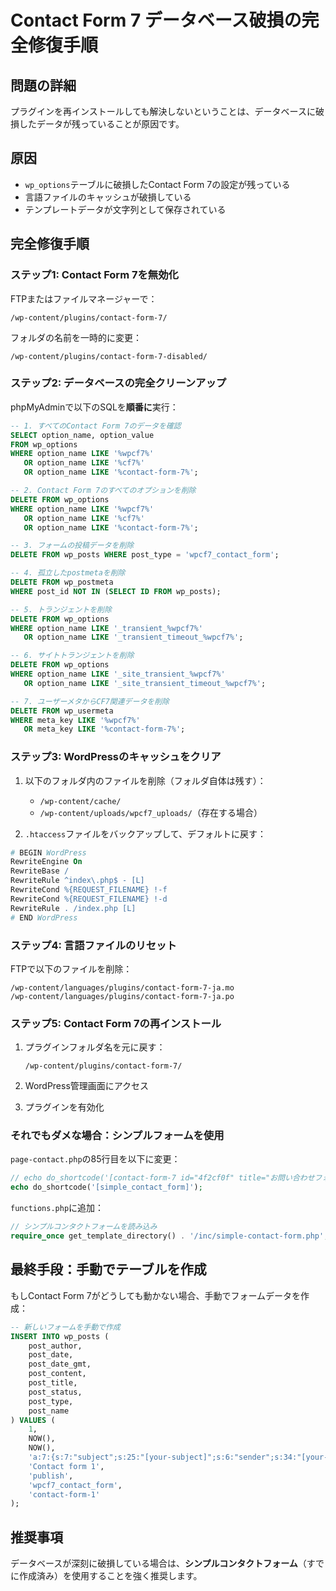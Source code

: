 # Contact Form 7 データベース破損の完全修復手順

## 問題の詳細
プラグインを再インストールしても解決しないということは、データベースに破損したデータが残っていることが原因です。

## 原因
- `wp_options`テーブルに破損したContact Form 7の設定が残っている
- 言語ファイルのキャッシュが破損している
- テンプレートデータが文字列として保存されている

## 完全修復手順

### ステップ1: Contact Form 7を無効化
FTPまたはファイルマネージャーで：
```
/wp-content/plugins/contact-form-7/
```
フォルダの名前を一時的に変更：
```
/wp-content/plugins/contact-form-7-disabled/
```

### ステップ2: データベースの完全クリーンアップ

phpMyAdminで以下のSQLを**順番に**実行：

```sql
-- 1. すべてのContact Form 7のデータを確認
SELECT option_name, option_value 
FROM wp_options 
WHERE option_name LIKE '%wpcf7%' 
   OR option_name LIKE '%cf7%'
   OR option_name LIKE '%contact-form-7%';

-- 2. Contact Form 7のすべてのオプションを削除
DELETE FROM wp_options 
WHERE option_name LIKE '%wpcf7%' 
   OR option_name LIKE '%cf7%'
   OR option_name LIKE '%contact-form-7%';

-- 3. フォームの投稿データを削除
DELETE FROM wp_posts WHERE post_type = 'wpcf7_contact_form';

-- 4. 孤立したpostmetaを削除
DELETE FROM wp_postmeta 
WHERE post_id NOT IN (SELECT ID FROM wp_posts);

-- 5. トランジェントを削除
DELETE FROM wp_options 
WHERE option_name LIKE '_transient_%wpcf7%' 
   OR option_name LIKE '_transient_timeout_%wpcf7%';

-- 6. サイトトランジェントを削除
DELETE FROM wp_options 
WHERE option_name LIKE '_site_transient_%wpcf7%' 
   OR option_name LIKE '_site_transient_timeout_%wpcf7%';

-- 7. ユーザーメタからCF7関連データを削除
DELETE FROM wp_usermeta 
WHERE meta_key LIKE '%wpcf7%' 
   OR meta_key LIKE '%contact-form-7%';
```

### ステップ3: WordPressのキャッシュをクリア

1. 以下のフォルダ内のファイルを削除（フォルダ自体は残す）：
   - `/wp-content/cache/`
   - `/wp-content/uploads/wpcf7_uploads/`（存在する場合）

2. `.htaccess`ファイルをバックアップして、デフォルトに戻す：
```apache
# BEGIN WordPress
RewriteEngine On
RewriteBase /
RewriteRule ^index\.php$ - [L]
RewriteCond %{REQUEST_FILENAME} !-f
RewriteCond %{REQUEST_FILENAME} !-d
RewriteRule . /index.php [L]
# END WordPress
```

### ステップ4: 言語ファイルのリセット

FTPで以下のファイルを削除：
```
/wp-content/languages/plugins/contact-form-7-ja.mo
/wp-content/languages/plugins/contact-form-7-ja.po
```

### ステップ5: Contact Form 7の再インストール

1. プラグインフォルダ名を元に戻す：
   ```
   /wp-content/plugins/contact-form-7/
   ```

2. WordPress管理画面にアクセス

3. プラグインを有効化

### それでもダメな場合：シンプルフォームを使用

`page-contact.php`の85行目を以下に変更：

```php
// echo do_shortcode('[contact-form-7 id="4f2cf0f" title="お問い合わせフォーム"]');
echo do_shortcode('[simple_contact_form]');
```

`functions.php`に追加：
```php
// シンプルコンタクトフォームを読み込み
require_once get_template_directory() . '/inc/simple-contact-form.php';
```

## 最終手段：手動でテーブルを作成

もしContact Form 7がどうしても動かない場合、手動でフォームデータを作成：

```sql
-- 新しいフォームを手動で作成
INSERT INTO wp_posts (
    post_author, 
    post_date, 
    post_date_gmt, 
    post_content, 
    post_title, 
    post_status, 
    post_type, 
    post_name
) VALUES (
    1,
    NOW(),
    NOW(),
    'a:7:{s:7:"subject";s:25:"[your-subject]";s:6:"sender";s:34:"[your-name] <wordpress@example.com>";s:4:"body";s:235:"From: [your-name] <[your-email]>\nSubject: [your-subject]\n\nMessage Body:\n[your-message]\n\n--\nThis e-mail was sent from a contact form on Your Site";s:9:"recipient";s:29:"koushiki@harmonic-society.co.jp";s:18:"additional_headers";s:22:"Reply-To: [your-email]";s:11:"attachments";s:0:"";s:8:"use_html";i:0;}',
    'Contact form 1',
    'publish',
    'wpcf7_contact_form',
    'contact-form-1'
);
```

## 推奨事項

データベースが深刻に破損している場合は、**シンプルコンタクトフォーム**（すでに作成済み）を使用することを強く推奨します。